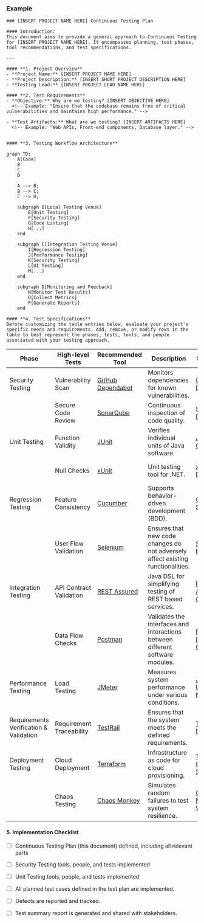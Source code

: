 ### Example
```
### [INSERT PROJECT NAME HERE] Continuous Testing Plan

#### Introduction:
This document aims to provide a general approach to Continuous Testing for [INSERT PROJECT NAME HERE]. It encompasses planning, test phases, tool recommendations, and test specifications.

---

#### **1. Project Overview**
- **Project Name:** [INSERT PROJECT NAME HERE]
- **Project Description:** [INSERT SHORT PROJECT DESCRIPTION HERE]
- **Testing Lead:** [INSERT PROJECT LEAD NAME HERE]

#### **2. Test Requirements**
- **Objective:** Why are we testing? [INSERT OBJECTIVE HERE]
  <!-- Example: "Ensure that the codebase remains free of critical vulnerabilities and maintains high performance." -->

- **Test Artifacts:** What are we testing? [INSERT ARTIFACTS HERE]
  <!-- Example: "Web APIs, Front-end components, Database layer." -->


#### **3. Testing Workflow Architecture**
```
```mermaid
graph TD;
    A[Code]
    B
    C
    D
    
    A --> B;
    B --> C;
    C --> D;
   
    subgraph B[Local Testing Venue]
        E[Unit Testing]
        F[Security Testing]
        G[Code Linting]
        H[...]
    end
    
    subgraph C[Integration Testing Venue]
        I[Regression Testing]
        J[Performance Testing]
        K[Security Testing]
        L[UI Testing]
        M[...]
    end

    subgraph D[Monitoring and Feedback]
        N[Monitor Test Results]
        O[Collect Metrics]
        P[Generate Reports]
    end

```

```
#### **4. Test Specifications**
Before customizing the table entries below, evaluate your project's specific needs and requirements. Add, remove, or modify rows in the table to best represent the phases, tests, tools, and people associated with your testing approach.
```
| Phase | High-level Tests | Recommended Tool | Description | Starter Kit | Key People |
|-------|------------------|-----------------|-------------|-------------|------------|
| Security Testing | Vulnerability Scan | [GitHub Dependabot](https://dependabot.com/) | Monitors dependencies for known vulnerabilities. | [GitHub Docs](https://docs.github.com/en/code-security/supply-chain-security/keeping-your-dependencies-updated-automatically/about-dependabot-version-updates) | [INSERT NAME HERE] |
| | Secure Code Review | [SonarQube](https://www.sonarqube.org/) | Continuous inspection of code quality. | [SonarQube Docs](https://docs.sonarqube.org/latest/) | [INSERT NAME HERE] |
| Unit Testing | Function Validity | [JUnit](https://junit.org/junit5/) | Verifies individual units of Java software. | [JUnit 5 Guide](https://junit.org/junit5/docs/current/user-guide/) | [INSERT NAME HERE] |
| | Null Checks | [xUnit](https://xunit.net/) | Unit testing tool for .NET. | [xUnit.net Docs](https://xunit.github.io/docs/) | [INSERT NAME HERE] |
| Regression Testing | Feature Consistency | [Cucumber](https://cucumber.io/) | Supports behavior-driven development (BDD). | [Cucumber Starter](https://cucumber.io/docs/guides/10-minute-tutorial/) | [INSERT NAME HERE] |
| | User Flow Validation | [Selenium](https://www.selenium.dev/) | Ensures that new code changes do not adversely affect existing functionalities. | [Selenium HQ](https://www.selenium.dev/documentation/en/getting_started_with_webdriver/) | [INSERT NAME HERE] |
| Integration Testing | API Contract Validation | [REST Assured](https://rest-assured.io/) | Java DSL for simplifying testing of REST based services. | [REST Assured Guide](https://github.com/rest-assured/rest-assured/wiki/GettingStarted) | [INSERT NAME HERE] |
| | Data Flow Checks | [Postman](https://www.postman.com/) | Validates the interfaces and interactions between different software modules. | [Postman Learning Center](https://learning.postman.com/) | [INSERT NAME HERE] |
| Performance Testing | Load Testing | [JMeter](https://jmeter.apache.org/) | Measures system performance under various conditions. | [JMeter User Manual](https://jmeter.apache.org/usermanual/index.html) | [INSERT NAME HERE] |
| Requirements Verification & Validation | Requirement Traceability | [TestRail](https://www.gurock.com/testrail) | Ensures that the system meets the defined requirements. | [TestRail Docs](https://www.gurock.com/testrail/docs/) | [INSERT NAME HERE] |
| Deployment Testing | Cloud Deployment | [Terraform](https://www.terraform.io/) | Infrastructure as code for cloud provisioning. | [Terraform Get Started](https://learn.hashicorp.com/terraform/getting-started/install.html) | [INSERT NAME HERE] |
| | Chaos Testing | [Chaos Monkey](https://github.com/Netflix/chaosmonkey) | Simulates random failures to test system resilience. | [Chaos Monkey Wiki](https://github.com/Netflix/chaosmonkey/wiki) | [INSERT NAME HERE] |

#### 5. Implementation Checklist
- [ ] Continuous Testing Plan (this document) defined, including all relevant parts
- [ ] Security Testing tools, people, and tests implemented
- [ ] Unit Testing tools, people, and tests implemented
- [ ] All planned test cases defined in the test plan are implemented.
- [ ] Defects are reported and tracked.
- [ ] Test summary report is generated and shared with stakeholders.

